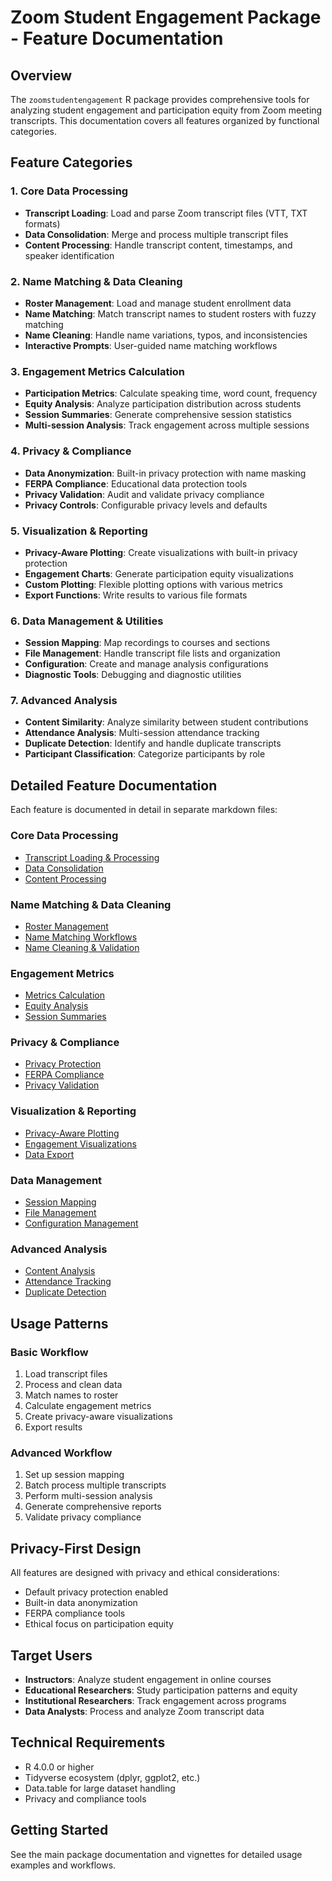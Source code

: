 # Zoom Student Engagement Package - Feature Documentation

## Overview

The `zoomstudentengagement` R package provides comprehensive tools for analyzing student engagement and participation equity from Zoom meeting transcripts. This documentation covers all features organized by functional categories.

## Feature Categories

### 1. Core Data Processing
- **Transcript Loading**: Load and parse Zoom transcript files (VTT, TXT formats)
- **Data Consolidation**: Merge and process multiple transcript files
- **Content Processing**: Handle transcript content, timestamps, and speaker identification

### 2. Name Matching & Data Cleaning
- **Roster Management**: Load and manage student enrollment data
- **Name Matching**: Match transcript names to student rosters with fuzzy matching
- **Name Cleaning**: Handle name variations, typos, and inconsistencies
- **Interactive Prompts**: User-guided name matching workflows

### 3. Engagement Metrics Calculation
- **Participation Metrics**: Calculate speaking time, word count, frequency
- **Equity Analysis**: Analyze participation distribution across students
- **Session Summaries**: Generate comprehensive session statistics
- **Multi-session Analysis**: Track engagement across multiple sessions

### 4. Privacy & Compliance
- **Data Anonymization**: Built-in privacy protection with name masking
- **FERPA Compliance**: Educational data protection tools
- **Privacy Validation**: Audit and validate privacy compliance
- **Privacy Controls**: Configurable privacy levels and defaults

### 5. Visualization & Reporting
- **Privacy-Aware Plotting**: Create visualizations with built-in privacy protection
- **Engagement Charts**: Generate participation equity visualizations
- **Custom Plotting**: Flexible plotting options with various metrics
- **Export Functions**: Write results to various file formats

### 6. Data Management & Utilities
- **Session Mapping**: Map recordings to courses and sections
- **File Management**: Handle transcript file lists and organization
- **Configuration**: Create and manage analysis configurations
- **Diagnostic Tools**: Debugging and diagnostic utilities

### 7. Advanced Analysis
- **Content Similarity**: Analyze similarity between student contributions
- **Attendance Analysis**: Multi-session attendance tracking
- **Duplicate Detection**: Identify and handle duplicate transcripts
- **Participant Classification**: Categorize participants by role

## Detailed Feature Documentation

Each feature is documented in detail in separate markdown files:

### Core Data Processing
- [Transcript Loading & Processing](transcript-processing.md)
- [Data Consolidation](data-consolidation.md)
- [Content Processing](content-processing.md)

### Name Matching & Data Cleaning
- [Roster Management](roster-management.md)
- [Name Matching Workflows](name-matching.md)
- [Name Cleaning & Validation](name-cleaning.md)

### Engagement Metrics
- [Metrics Calculation](metrics-calculation.md)
- [Equity Analysis](equity-analysis.md)
- [Session Summaries](session-summaries.md)

### Privacy & Compliance
- [Privacy Protection](privacy-protection.md)
- [FERPA Compliance](ferpa-compliance.md)
- [Privacy Validation](privacy-validation.md)

### Visualization & Reporting
- [Privacy-Aware Plotting](privacy-plotting.md)
- [Engagement Visualizations](engagement-visualizations.md)
- [Data Export](data-export.md)

### Data Management
- [Session Mapping](session-mapping.md)
- [File Management](file-management.md)
- [Configuration Management](configuration-management.md)

### Advanced Analysis
- [Content Analysis](content-analysis.md)
- [Attendance Tracking](attendance-tracking.md)
- [Duplicate Detection](duplicate-detection.md)

## Usage Patterns

### Basic Workflow
1. Load transcript files
2. Process and clean data
3. Match names to roster
4. Calculate engagement metrics
5. Create privacy-aware visualizations
6. Export results

### Advanced Workflow
1. Set up session mapping
2. Batch process multiple transcripts
3. Perform multi-session analysis
4. Generate comprehensive reports
5. Validate privacy compliance

## Privacy-First Design

All features are designed with privacy and ethical considerations:
- Default privacy protection enabled
- Built-in data anonymization
- FERPA compliance tools
- Ethical focus on participation equity

## Target Users

- **Instructors**: Analyze student engagement in online courses
- **Educational Researchers**: Study participation patterns and equity
- **Institutional Researchers**: Track engagement across programs
- **Data Analysts**: Process and analyze Zoom transcript data

## Technical Requirements

- R 4.0.0 or higher
- Tidyverse ecosystem (dplyr, ggplot2, etc.)
- Data.table for large dataset handling
- Privacy and compliance tools

## Getting Started

See the main package documentation and vignettes for detailed usage examples and workflows.